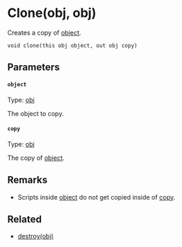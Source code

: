 

# Clone(obj, obj)

Creates a copy of [object](#object).

```
void clone(this obj object, out obj copy)
```

## Parameters

#### `object`
Type: [obj](/MdDocs/Types/Obj.md)

The object to copy.

#### `copy`
Type: [obj](/MdDocs/Types/Obj.md)

The copy of [object](#object).

## Remarks

 - Scripts inside [object](#object) do not get copied inside of [copy](#copy).

## Related

 - [destroy(obj)](/MdDocs/Functions/Destroy.obj.md)


